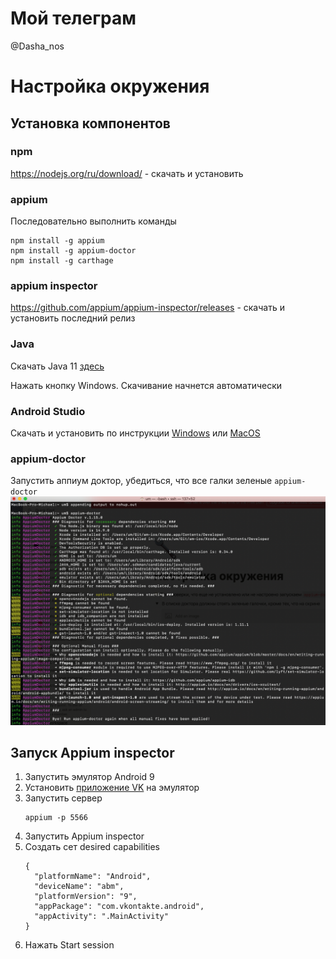 # Мой телеграм
@Dasha_nos

# Настройка окружения
## Установка компонентов
### npm
https://nodejs.org/ru/download/ - скачать и установить
### appium
Последовательно выполнить команды
```
npm install -g appium
npm install -g appium-doctor
npm install -g carthage
```
### appium inspector 
https://github.com/appium/appium-inspector/releases - скачать и установить последний релиз
### Java
Скачать Java 11 [здесь](https://www.techspot.com/downloads/5553-java-jdk.html)

Нажать кнопку Windows. Скачивание начнется автоматически

### Android Studio
Скачать и установить по инструкции [Windows](https://docs.google.com/document/d/1UoGpQ0zC8kqkbt30BrYJtJAgur51lENd2hzlMhOdffY/edit#heading=h.ycdj7v5ywjpl) или [MacOS](https://docs.google.com/document/d/1R9mT_TyFvZxz8vj1CXyFNR0btFJUDvHhETFkC3f8E6c/edit)

### appium-doctor
Запустить аппиум доктор, убедиться, что все галки зеленые
    ```
    appium-doctor
    ```
![](img/appium-doctor.png)

## Запуск Appium inspector
1. Запустить эмулятор Android 9
2. Установить [приложение VK](https://drive.google.com/file/d/1xe49xmniPTnxBRrePxEuscXpeZCsJVcr/view?usp=sharing) на эмулятор
3. Запустить сервер
    ```
    appium -p 5566
    ```
4. Запустить Appium inspector
5. Создать сет desired capabilities
    ```
    {
      "platformName": "Android",
      "deviceName": "abm",
      "platformVersion": "9",
      "appPackage": "com.vkontakte.android",
      "appActivity": ".MainActivity"
    }
    ```
6. Нажать Start session
